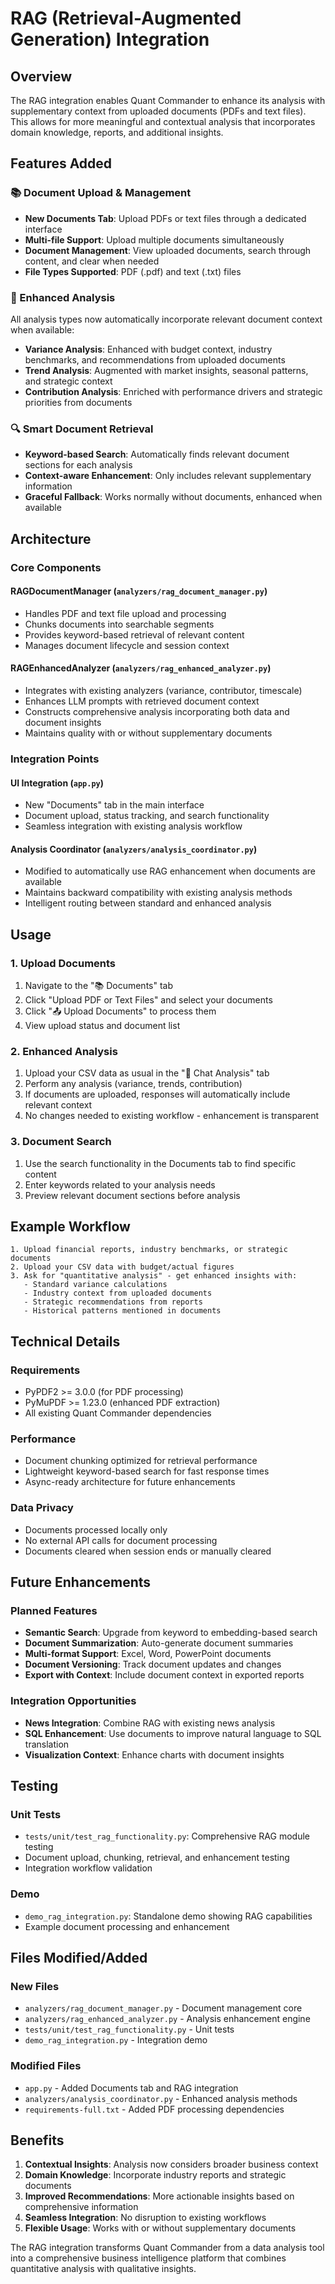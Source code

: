 # RAG (Retrieval-Augmented Generation) Integration

## Overview
The RAG integration enables Quant Commander to enhance its analysis with supplementary context from uploaded documents (PDFs and text files). This allows for more meaningful and contextual analysis that incorporates domain knowledge, reports, and additional insights.

## Features Added

### 📚 Document Upload & Management
- **New Documents Tab**: Upload PDFs or text files through a dedicated interface
- **Multi-file Support**: Upload multiple documents simultaneously
- **Document Management**: View uploaded documents, search through content, and clear when needed
- **File Types Supported**: PDF (.pdf) and text (.txt) files

### 🤖 Enhanced Analysis
All analysis types now automatically incorporate relevant document context when available:
- **Variance Analysis**: Enhanced with budget context, industry benchmarks, and recommendations from uploaded documents
- **Trend Analysis**: Augmented with market insights, seasonal patterns, and strategic context
- **Contribution Analysis**: Enriched with performance drivers and strategic priorities from documents

### 🔍 Smart Document Retrieval
- **Keyword-based Search**: Automatically finds relevant document sections for each analysis
- **Context-aware Enhancement**: Only includes relevant supplementary information
- **Graceful Fallback**: Works normally without documents, enhanced when available

## Architecture

### Core Components

#### RAGDocumentManager (`analyzers/rag_document_manager.py`)
- Handles PDF and text file upload and processing
- Chunks documents into searchable segments
- Provides keyword-based retrieval of relevant content
- Manages document lifecycle and session context

#### RAGEnhancedAnalyzer (`analyzers/rag_enhanced_analyzer.py`)
- Integrates with existing analyzers (variance, contributor, timescale)
- Enhances LLM prompts with retrieved document context
- Constructs comprehensive analysis incorporating both data and document insights
- Maintains quality with or without supplementary documents

### Integration Points

#### UI Integration (`app.py`)
- New "Documents" tab in the main interface
- Document upload, status tracking, and search functionality
- Seamless integration with existing analysis workflow

#### Analysis Coordinator (`analyzers/analysis_coordinator.py`)
- Modified to automatically use RAG enhancement when documents are available
- Maintains backward compatibility with existing analysis methods
- Intelligent routing between standard and enhanced analysis

## Usage

### 1. Upload Documents
1. Navigate to the "📚 Documents" tab
2. Click "Upload PDF or Text Files" and select your documents
3. Click "📤 Upload Documents" to process them
4. View upload status and document list

### 2. Enhanced Analysis
1. Upload your CSV data as usual in the "💬 Chat Analysis" tab
2. Perform any analysis (variance, trends, contribution)
3. If documents are uploaded, responses will automatically include relevant context
4. No changes needed to existing workflow - enhancement is transparent

### 3. Document Search
1. Use the search functionality in the Documents tab to find specific content
2. Enter keywords related to your analysis needs
3. Preview relevant document sections before analysis

## Example Workflow

```
1. Upload financial reports, industry benchmarks, or strategic documents
2. Upload your CSV data with budget/actual figures
3. Ask for "quantitative analysis" - get enhanced insights with:
   - Standard variance calculations
   - Industry context from uploaded documents
   - Strategic recommendations from reports
   - Historical patterns mentioned in documents
```

## Technical Details

### Requirements
- PyPDF2 >= 3.0.0 (for PDF processing)
- PyMuPDF >= 1.23.0 (enhanced PDF extraction)
- All existing Quant Commander dependencies

### Performance
- Document chunking optimized for retrieval performance
- Lightweight keyword-based search for fast response times
- Async-ready architecture for future enhancements

### Data Privacy
- Documents processed locally only
- No external API calls for document processing
- Documents cleared when session ends or manually cleared

## Future Enhancements

### Planned Features
- **Semantic Search**: Upgrade from keyword to embedding-based search
- **Document Summarization**: Auto-generate document summaries
- **Multi-format Support**: Excel, Word, PowerPoint documents
- **Document Versioning**: Track document updates and changes
- **Export with Context**: Include document context in exported reports

### Integration Opportunities
- **News Integration**: Combine RAG with existing news analysis
- **SQL Enhancement**: Use documents to improve natural language to SQL translation
- **Visualization Context**: Enhance charts with document insights

## Testing

### Unit Tests
- `tests/unit/test_rag_functionality.py`: Comprehensive RAG module testing
- Document upload, chunking, retrieval, and enhancement testing
- Integration workflow validation

### Demo
- `demo_rag_integration.py`: Standalone demo showing RAG capabilities
- Example document processing and enhancement

## Files Modified/Added

### New Files
- `analyzers/rag_document_manager.py` - Document management core
- `analyzers/rag_enhanced_analyzer.py` - Analysis enhancement engine
- `tests/unit/test_rag_functionality.py` - Unit tests
- `demo_rag_integration.py` - Integration demo

### Modified Files
- `app.py` - Added Documents tab and RAG integration
- `analyzers/analysis_coordinator.py` - Enhanced analysis methods
- `requirements-full.txt` - Added PDF processing dependencies

## Benefits

1. **Contextual Insights**: Analysis now considers broader business context
2. **Domain Knowledge**: Incorporate industry reports and strategic documents
3. **Improved Recommendations**: More actionable insights based on comprehensive information
4. **Seamless Integration**: No disruption to existing workflows
5. **Flexible Usage**: Works with or without supplementary documents

The RAG integration transforms Quant Commander from a data analysis tool into a comprehensive business intelligence platform that combines quantitative analysis with qualitative insights.
